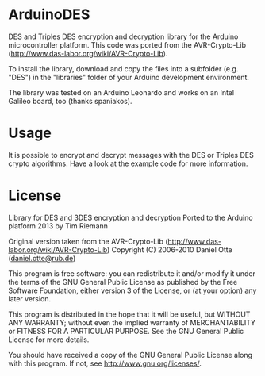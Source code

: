 ArduinoDES
==========

DES and Triples DES encryption and decryption library for the Arduino microcontroller platform.
This code was ported from the AVR-Crypto-Lib (http://www.das-labor.org/wiki/AVR-Crypto-Lib).

To install the library, download and copy the files into a subfolder (e.g. "DES") in the 
"libraries" folder of your Arduino development environment.

The library was tested on an Arduino Leonardo and works on an Intel Galileo board, too (thanks spaniakos).


Usage
=====

It is possible to encrypt and decrypt messages with the DES or Triples DES crypto algorithms.
Have a look at the example code for more information.


License
=======

Library for DES and 3DES encryption and decryption
Ported to the Arduino platform 2013 by Tim Riemann

Original version taken from the AVR-Crypto-Lib
(http://www.das-labor.org/wiki/AVR-Crypto-Lib)
Copyright (C) 2006-2010  Daniel Otte (daniel.otte@rub.de)

This program is free software: you can redistribute it and/or modify
it under the terms of the GNU General Public License as published by
the Free Software Foundation, either version 3 of the License, or
(at your option) any later version.

This program is distributed in the hope that it will be useful,
but WITHOUT ANY WARRANTY; without even the implied warranty of
MERCHANTABILITY or FITNESS FOR A PARTICULAR PURPOSE.  See the
GNU General Public License for more details.

You should have received a copy of the GNU General Public License
along with this program.  If not, see <http://www.gnu.org/licenses/>.
